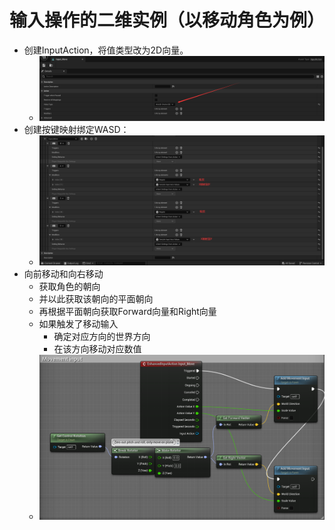 # 输入操作的二维实例（以移动角色为例）

* 创建InputAction，将值类型改为2D向量。
  * ![image-20240125185210361](./assets/image-20240125185210361.png)
* 创建按键映射绑定WASD：
  * ![image-20240125191427205](./assets/image-20240125191427205.png)
* 向前移动和向右移动
  * 获取角色的朝向
  * 并以此获取该朝向的平面朝向
  * 再根据平面朝向获取Forward向量和Right向量
  * 如果触发了移动输入
    * 确定对应方向的世界方向
    * 在该方向移动对应数值
  * ![image-20240125194857418](./assets/image-20240125194857418.png)